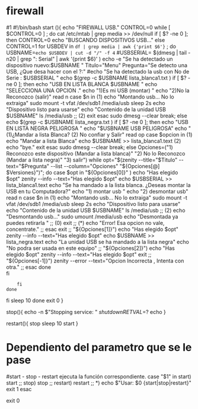 # firewall
#1
#!/bin/bash
start (){ 
echo "FIREWALL USB."
CONTROL=0
while [ $CONTROL=0 ] ;
	do
	   	cat /etc/mtab | grep media >> /dev/null
		if [ $? -ne 0 ]; then
		 	CONTROL=0
		 	echo "BUSCANDO DISPOSITIVOS USB..."
  		else
			CONTROL=1
			for USBDEV in `df | grep media | awk {'print $6'}` ;
			do
			USBNAME=`echo $USBDEV | cut -d "/" -f 4`
        		#USBSERIAL= $(dmesg | tail -n20 | grep ": Serial" | awk '{print $6}' )
			echo -e  "Se ha detectado un dispositivo nuevo:$USBNAME "
			Titulo="Menu"
        		Pregunta="Se detecto una USB, ¿Que desa hacer con el ?:"
			#echo "Se ha detectado la usb con No de Serie : $USBSERIAL "
	      		echo $(grep -c $USBNAME lista_blanca1.txt )
			if [ $? -ne 0 ]; then
	           		echo "USB EN LISTA BLANCA $USBNAME "
	           		echo "SELECCIONA UNA OPCION ."
	           		echo "1)Es mi USB (montar) "
	           		echo "2)No la Reconozco (salir)"
	           		read n
	        		case $n in
	              			(1)	
					echo "Montando usb... No lo extraiga"
					sudo mount -t vfat /dev/sdb1 /media/usb
					sleep 2s
					echo "Dispositivo listo para usarse"
					echo "Contenido de la unidad USB $USBNAME"
					ls  /media/usb
	              			;;
	            			(2)
	          			exit
	         		esac
	         		sudo dmesg --clear
	         		break;
	    		 else
				 echo $(grep -c $USBNAME lista_negra.txt )
				 if [ $? -ne 0 ]; then
	       				echo "USB EN LISTA NEGRA PELIGROSA  "
	       				echo "$USBNAME USB PELIGROSA"
					echo " (1)¿Mandar a lista Blanca? (2) No confiar y Salir"
	       				read  op
	       				case $opcion in
	           				(1) 
						echo "Mandar a lista Blanca"
						echo $USBNAME >> lista_blanca1.text
	           				(2)
						echo "bye."
	           				exit
	       				esac
	       				sudo dmesg --clear
	       				break;
				else
Opciones=("1) Reconozco este dispositivo (Mandar a lista blanca)" "2) No lo Reconozco (Mandar a lista negra)" "3) salir")
while opt="$(zenity --title="$Titulo" --text="$Pregunta" --list --column="Opciones" "${Opciones[@] $Versiones}")";
	do
		case $opt in
          		"${Opciones[0]}" )
                	echo "Has elegido $opt"
                	zenity --info --text="Has elegido $opt"
                	echo $USBSERIAL >> lista_blanca1.text
                	echo "Se ha mandado a la lista blanca. ¿Deseas montar la USB en tu Computadora?"
                			echo "1) montar usb "
                			echo "2) desmontar usb"
                	read n
                	case $n in
                		(1) echo "Montando usb... No lo extraiga"
                		sudo mount -t vfat /dev/sdb1 /media/usb
                		sleep 2s
				echo "Dispositivo listo para usarse"
                		echo "Contenido de la unidad USB $USBNAME"
                		ls  /media/usb
                		;;
                		(2) echo "Desmontando usb..."
                		sudo umount /media/usb
                		echo "Desmontada ya puedes retirarla "
                		;;
                		(0) exit
                		;;
                		(*)
                		echo "Error! Esa opcion no vale, concentrate."
                		;;
              			esac
				exit
              			;;
          			"${Opciones[1]}")
                			echo "Has elegido $opt"
                			zenity --info --text="Has elegido $opt"
					echo $USBNAME >> lista_negra.text
					echo "La unidad USB se ha mandado a la lista negra"
					echo "No podra ser usada en este equipo"
                			;;
          			"${Opciones[2]}")
                			echo "Has elegido $opt"
                			zenity --info --text="Has elegido $opt"
        				exit
        				;;	
          			"${Opciones[-1]}")
                			zenity --error --text="Opcion Incorrecta , Intenta con otra."
                			;;
            		esac
				done	
			fi

	 	fi
	done
  fi
	sleep 10
done
exit 0
}

stop(){
 echo -n $"Stopping service: "
 $shutdown
 RETVAL=$?
 echo
}

restart(){
 stop
 sleep 10
 start
}

# Dependiento del parametro que se le pase
#start - stop - restart ejecuta la función correspondiente.
case "$1" in
start)
 start
 ;;
stop)
 stop
 ;;
restart)
 restart
 ;;
*)
 echo $"Usar: $0 {start|stop|restart}"
 exit 1
esac

exit 0

